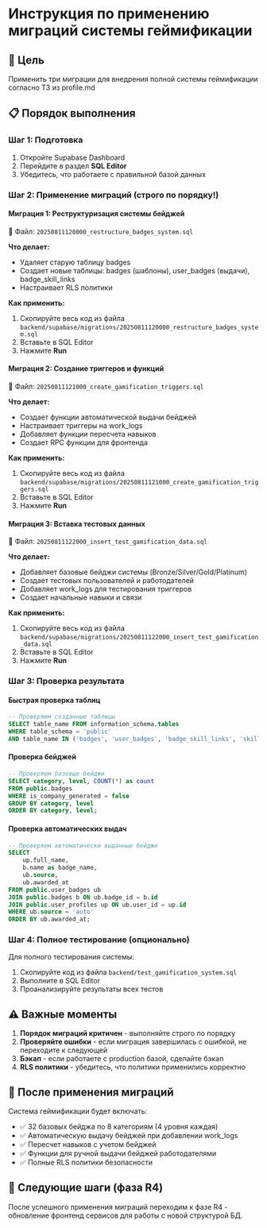 # Инструкция по применению миграций системы геймификации

## 🎯 Цель
Применить три миграции для внедрения полной системы геймификации согласно ТЗ из profile.md

## 📋 Порядок выполнения

### Шаг 1: Подготовка
1. Откройте Supabase Dashboard
2. Перейдите в раздел **SQL Editor**
3. Убедитесь, что работаете с правильной базой данных

### Шаг 2: Применение миграций (строго по порядку!)

#### Миграция 1: Реструктуризация системы бейджей
📄 Файл: `20250811120000_restructure_badges_system.sql`

**Что делает:**
- Удаляет старую таблицу badges
- Создает новые таблицы: badges (шаблоны), user_badges (выдачи), badge_skill_links
- Настраивает RLS политики

**Как применить:**
1. Скопируйте весь код из файла `backend/supabase/migrations/20250811120000_restructure_badges_system.sql`
2. Вставьте в SQL Editor
3. Нажмите **Run**

#### Миграция 2: Создание триггеров и функций
📄 Файл: `20250811121000_create_gamification_triggers.sql`

**Что делает:**
- Создает функции автоматической выдачи бейджей
- Настраивает триггеры на work_logs
- Добавляет функции пересчета навыков
- Создает RPC функции для фронтенда

**Как применить:**
1. Скопируйте весь код из файла `backend/supabase/migrations/20250811121000_create_gamification_triggers.sql`
2. Вставьте в SQL Editor
3. Нажмите **Run**

#### Миграция 3: Вставка тестовых данных
📄 Файл: `20250811122000_insert_test_gamification_data.sql`

**Что делает:**
- Добавляет базовые бейджи системы (Bronze/Silver/Gold/Platinum)
- Создает тестовых пользователей и работодателей
- Добавляет work_logs для тестирования триггеров
- Создает начальные навыки и связи

**Как применить:**
1. Скопируйте весь код из файла `backend/supabase/migrations/20250811122000_insert_test_gamification_data.sql`
2. Вставьте в SQL Editor
3. Нажмите **Run**

### Шаг 3: Проверка результата

#### Быстрая проверка таблиц
```sql
-- Проверяем созданные таблицы
SELECT table_name FROM information_schema.tables 
WHERE table_schema = 'public' 
AND table_name IN ('badges', 'user_badges', 'badge_skill_links', 'skills', 'work_logs');
```

#### Проверка бейджей
```sql
-- Проверяем базовые бейджи
SELECT category, level, COUNT(*) as count
FROM public.badges
WHERE is_company_generated = false
GROUP BY category, level
ORDER BY category, level;
```

#### Проверка автоматических выдач
```sql
-- Проверяем автоматически выданные бейджи
SELECT 
    up.full_name,
    b.name as badge_name,
    ub.source,
    ub.awarded_at
FROM public.user_badges ub
JOIN public.badges b ON ub.badge_id = b.id
JOIN public.user_profiles up ON ub.user_id = up.id
WHERE ub.source = 'auto'
ORDER BY ub.awarded_at;
```

### Шаг 4: Полное тестирование (опционально)

Для полного тестирования системы:
1. Скопируйте код из файла `backend/test_gamification_system.sql`
2. Выполните в SQL Editor
3. Проанализируйте результаты всех тестов

## ⚠️ Важные моменты

1. **Порядок миграций критичен** - выполняйте строго по порядку
2. **Проверяйте ошибки** - если миграция завершилась с ошибкой, не переходите к следующей
3. **Бэкап** - если работаете с production базой, сделайте бэкап
4. **RLS политики** - убедитесь, что политики применились корректно

## 🚀 После применения миграций

Система геймификации будет включать:
- ✅ 32 базовых бейджа по 8 категориям (4 уровня каждая)
- ✅ Автоматическую выдачу бейджей при добавлении work_logs
- ✅ Пересчет навыков с учетом бейджей
- ✅ Функции для ручной выдачи бейджей работодателями
- ✅ Полные RLS политики безопасности

## 🔄 Следующие шаги (фаза R4)
После успешного применения миграций переходим к фазе R4 - обновление фронтенд сервисов для работы с новой структурой БД.
